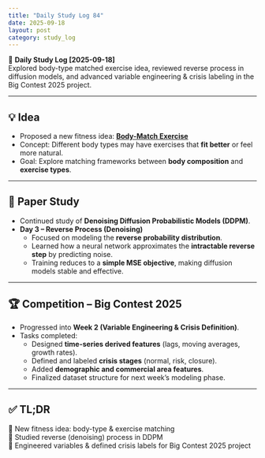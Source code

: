 ```yaml
---
title: "Daily Study Log 84"
date: 2025-09-18
layout: post
category: study_log
---
```


🧠 **Daily Study Log [2025-09-18]**  
Explored body-type matched exercise idea, reviewed reverse process in diffusion models, and advanced variable engineering & crisis labeling in the Big Contest 2025 project.  

---

## 💡 Idea  
- Proposed a new fitness idea: **[Body-Match Exercise](https://github.com/hojjang98/ideas/blob/main/fitness/body_match.md)**  
- Concept: Different body types may have exercises that **fit better** or feel more natural.  
- Goal: Explore matching frameworks between **body composition** and **exercise types**.  

---

## 📖 Paper Study  
- Continued study of **Denoising Diffusion Probabilistic Models (DDPM)**.  
- **Day 3 – Reverse Process (Denoising)**  
  - Focused on modeling the **reverse probability distribution**.  
  - Learned how a neural network approximates the **intractable reverse step** by predicting noise.  
  - Training reduces to a **simple MSE objective**, making diffusion models stable and effective.  

---

## 🏆 Competition – Big Contest 2025  
- Progressed into **Week 2 (Variable Engineering & Crisis Definition)**.  
- Tasks completed:  
  - Designed **time-series derived features** (lags, moving averages, growth rates).  
  - Defined and labeled **crisis stages** (normal, risk, closure).  
  - Added **demographic and commercial area features**.  
  - Finalized dataset structure for next week’s modeling phase.  

---

## ✅ TL;DR  
📍 New fitness idea: body-type & exercise matching  
📍 Studied reverse (denoising) process in DDPM  
📍 Engineered variables & defined crisis labels for Big Contest 2025 project  
